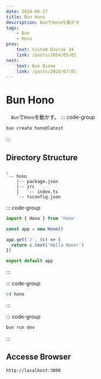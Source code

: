 ```yaml
---
date: 2024-06-27
title: Bun Hono
description: BunでHonoを動かす
tags: 
    - Bun
    - Hono
prev:
    text: Custom Dvorak 34
    link: /posts/2024/05/01
next:
    text: Bun Biome
    link: /posts/2024/07/01
---
```


# Bun Hono

&emsp;`Bun`で`Hono`を動かす。
::: code-group
```sh [bun]
bun create hono@latest
```
:::

## Directory Structure
```
.
`-- hono
    |-- package.json
    |-- src
    |   `-- index.ts
    `-- tsconfig.json
```


::: code-group
```ts [hono/src/index.ts]
import { Hono } from 'hono'

const app = new Hono()

app.get('/', (c) => {
  return c.text('Hello Hono!')
})

export default app
```
:::

::: code-group
```sh
cd hono
```
:::

::: code-group
```sh [bun]
bun run dev
```
:::

## Accesse Browser
```
http://localhost:3000
```

